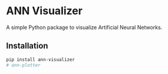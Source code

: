 # ANN Visualizer

A simple Python package to visualize Artificial Neural Networks.

## Installation
```sh
pip install ann-visualizer
#   a n n - p l o t t e r  
 